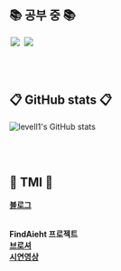 

## 📚 공부 중 📚 
<img src = "https://img.shields.io/badge/-C%23%20-black?style=flat&logo=C%20Sharp" style="height : auto; margin-left : 2px; margin-right : 2px;"/> <img src="https://img.shields.io/badge/unity%20-%23000000.svg?&style=flat&logo=unity&logoColor=white" style="height : auto; margin-left : 2px; margin-right : 2px;"/>


<br><br>

## 📋 GitHub stats 📋
![levell1's GitHub stats](https://github-readme-stats.vercel.app/api?username=levell1&show_icons=true&theme=vue)

<br><br>

## 📘 TMI 📘
[**블로그**](https://levell1.github.io/)  
<br>

**FindAieht 프로젝트**  
[**브로셔**](https://teamsparta.notion.site/Find-Aieht-21da25a1bba54bb695202615261aac52)  
[**시연영상**](https://www.youtube.com/watch?v=OdmmBRaD1U4)
<br>

<!--![image](https://media.giphy.com/media/fb4haewhv8ttpwpfMw/giphy.gif)-->
